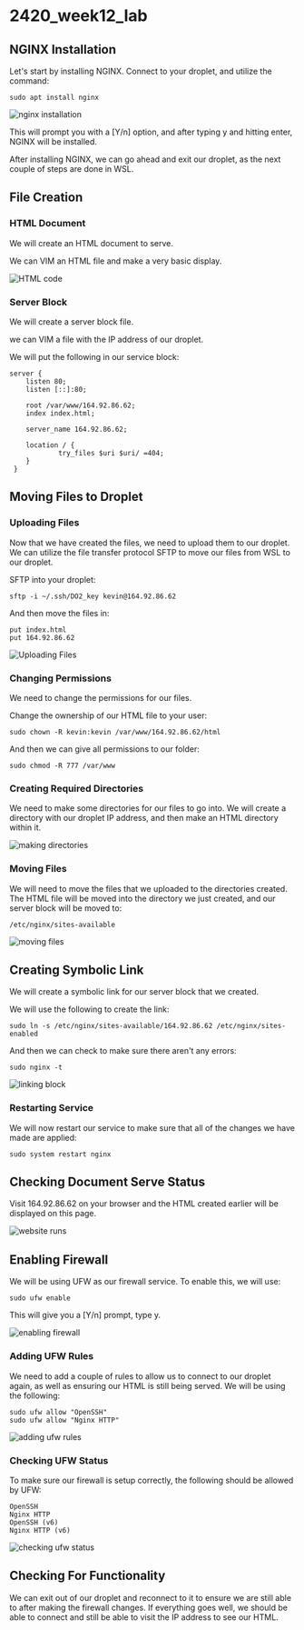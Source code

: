 # 2420_week12_lab

## NGINX Installation
Let's start by installing NGINX. Connect to your droplet, and utilize the command:
```
sudo apt install nginx
```

![nginx installation](https://user-images.githubusercontent.com/46077062/204196022-bc6de52f-cac2-4f4c-a995-df1d6d271686.PNG)

This will prompt you with a [Y/n] option, and after typing y and hitting enter, NGINX will be installed. 

After installing NGINX, we can go ahead and exit our droplet, as the next couple of steps are done in WSL.

## File Creation

### HTML Document

We will create an HTML document to serve.

We can VIM an HTML file and make a very basic display.

![HTML code](https://user-images.githubusercontent.com/46077062/204196870-89ae731a-98db-4a9b-a20a-e2f129ccf3cc.PNG)

### Server Block

We will create a server block file.

we can VIM a file with the IP address of our droplet.


We will put the following in our service block:
```
server {
    listen 80;
    listen [::]:80;
    
    root /var/www/164.92.86.62;
    index index.html;
    
    server_name 164.92.86.62;
    
    location / {
            try_files $uri $uri/ =404;
    }
 }
 ```


## Moving Files to Droplet


### Uploading Files

Now that we have created the files, we need to upload them to our droplet.
We can utilize the file transfer protocol SFTP to move our files from WSL to our droplet.

SFTP into your droplet:
```
sftp -i ~/.ssh/DO2_key kevin@164.92.86.62
```
And then move the files in:
```
put index.html
put 164.92.86.62
```

![Uploading Files](https://user-images.githubusercontent.com/46077062/204197392-8e49dec4-5f71-4439-9687-47cd8bc8f78d.PNG)

### Changing Permissions

We need to change the permissions for our files.

Change the ownership of our HTML file to your user:
```
sudo chown -R kevin:kevin /var/www/164.92.86.62/html
```
And then we can give all permissions to our folder:
```
sudo chmod -R 777 /var/www
```

### Creating Required Directories

We need to make some directories for our files to go into.
We will create a directory with our droplet IP address, and then make an HTML directory within it.

![making directories](https://user-images.githubusercontent.com/46077062/204197992-a8eae1a7-ad88-4962-a54f-b6ec645ea082.PNG)

### Moving Files

We will need to move the files that we uploaded to the directories created.
The HTML file will be moved into the directory we just created, and our server block will be moved to:
```
/etc/nginx/sites-available
```

![moving files](https://user-images.githubusercontent.com/46077062/204198348-3ee29859-179d-46e0-a9b0-c0a80a01565f.PNG)

## Creating Symbolic Link

We will create a symbolic link for our server block that we created.

We will use the following to create the link:
```
sudo ln -s /etc/nginx/sites-available/164.92.86.62 /etc/nginx/sites-enabled
```

And then we can check to make sure there aren't any errors:
```
sudo nginx -t
```

![linking block](https://user-images.githubusercontent.com/46077062/204198564-c3a0c73b-d0c5-4a50-9504-eba20fd59406.PNG)


### Restarting Service

We will now restart our service to make sure that all of the changes we have made are applied:
```
sudo system restart nginx
```

## Checking Document Serve Status

Visit 164.92.86.62 on your browser and the HTML created earlier will be displayed on this page.

![website runs](https://user-images.githubusercontent.com/46077062/204199025-4128a670-b898-4040-af29-c0ab655fed2e.PNG)


## Enabling Firewall

We will be using UFW as our firewall service. 
To enable this, we will use:
```
sudo ufw enable 
```
This will give you a [Y/n] prompt, type y.

![enabling firewall](https://user-images.githubusercontent.com/46077062/204199391-a2c7f5e7-7f0b-4b7b-9fb7-8c465349c33d.PNG)

### Adding UFW Rules

We need to add a couple of rules to allow us to connect to our droplet again, as well as ensuring our HTML is still being served.
We will be using the following:
```
sudo ufw allow "OpenSSH"
sudo ufw allow "Nginx HTTP"
```

![adding ufw rules](https://user-images.githubusercontent.com/46077062/204199641-452be980-9c4b-4b75-9d48-6ab01bb00820.PNG)

### Checking UFW Status

To make sure our firewall is setup correctly, the following should be allowed by UFW:
```
OpenSSH
Nginx HTTP
OpenSSH (v6)
Nginx HTTP (v6)
```

![checking ufw status](https://user-images.githubusercontent.com/46077062/204199779-1930dd1b-473a-4f8b-ae37-1047f45048e8.PNG)

## Checking For Functionality

We can exit out of our droplet and reconnect to it to ensure we are still able to after making the firewall changes. If everything goes well, we should be able to connect and still be able to visit the IP address to see our HTML.






